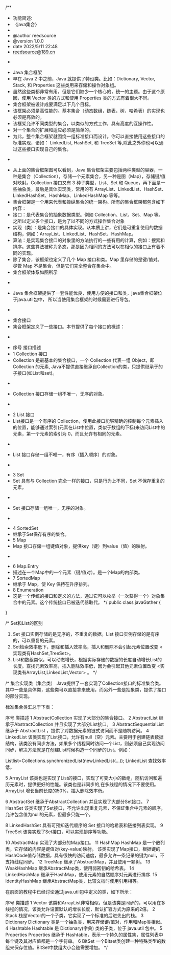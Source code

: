 /**

* 功能简述:
* 〈java集合〉
*
* @author reedsource
* @version 1.0.0
* date 2022/5/11 22:48
* reedsource@189.cn
* <p>
* Java 集合框架
* 早在 Java 2 中之前，Java 就提供了特设类。比如：Dictionary, Vector, Stack, 和 Properties 这些类用来存储和操作对象组。
* 虽然这些类都非常有用，但是它们缺少一个核心的，统一的主题。由于这个原因，使用 Vector 类的方式和使用 Properties 类的方式有着很大不同。
* 集合框架被设计成要满足以下几个目标。
* 该框架必须是高性能的。基本集合（动态数组，链表，树，哈希表）的实现也必须是高效的。
* 该框架允许不同类型的集合，以类似的方式工作，具有高度的互操作性。
* 对一个集合的扩展和适应必须是简单的。
* 为此，整个集合框架就围绕一组标准接口而设计。你可以直接使用这些接口的标准实现，诸如： LinkedList, HashSet, 和 TreeSet 等,除此之外你也可以通过这些接口实现自己的集合。
* <p>
* 从上面的集合框架图可以看到，Java 集合框架主要包括两种类型的容器，一种是集合（Collection），存储一个元素集合，另一种是图（Map），存储键/值对映射。Collection 接口又有 3 种子类型，List、Set 和
  Queue，再下面是一些抽象类，最后是具体实现类，常用的有 ArrayList、LinkedList、HashSet、LinkedHashSet、HashMap、LinkedHashMap 等等。
* 集合框架是一个用来代表和操纵集合的统一架构。所有的集合框架都包含如下内容：
* 接口：是代表集合的抽象数据类型。例如 Collection、List、Set、Map 等。之所以定义多个接口，是为了以不同的方式操作集合对象
* 实现（类）：是集合接口的具体实现。从本质上讲，它们是可重复使用的数据结构，例如：ArrayList、LinkedList、HashSet、HashMap。
* 算法：是实现集合接口的对象里的方法执行的一些有用的计算，例如：搜索和排序。这些算法被称为多态，那是因为相同的方法可以在相似的接口上有着不同的实现。
* 除了集合，该框架也定义了几个 Map 接口和类。Map 里存储的是键/值对。尽管 Map 不是集合，但是它们完全整合在集合中。
* 集合框架体系如图所示
* <p>
* Java 集合框架提供了一套性能优良，使用方便的接口和类，java集合框架位于java.util包中， 所以当使用集合框架的时候需要进行导包。
* <p>
* 集合接口
* 集合框架定义了一些接口。本节提供了每个接口的概述：
* <p>
* 序号 接口描述
* 1 Collection 接口
* Collection 是最基本的集合接口，一个 Collection 代表一组 Object，即 Collection 的元素, Java不提供直接继承自Collection的类，只提供继承于的子接口(如List和set)。
* <p>
* Collection 接口存储一组不唯一，无序的对象。
* <p>
* 2 List 接口
* List接口是一个有序的 Collection，使用此接口能够精确的控制每个元素插入的位置，能够通过索引(元素在List中位置，类似于数组的下标)来访问List中的元素，第一个元素的索引为 0，而且允许有相同的元素。
* <p>
* List 接口存储一组不唯一，有序（插入顺序）的对象。
* <p>
* 3 Set
* Set 具有与 Collection 完全一样的接口，只是行为上不同，Set 不保存重复的元素。
* <p>
* Set 接口存储一组唯一，无序的对象。
* <p>
* 4 SortedSet
* 继承于Set保存有序的集合。
* 5 Map
* Map 接口存储一组键值对象，提供key（键）到value（值）的映射。
* <p>
* 6 Map.Entry
* 描述在一个Map中的一个元素（键/值对）。是一个Map的内部类。
* 7 SortedMap
* 继承于 Map，使 Key 保持在升序排列。
* 8 Enumeration
* 这是一个传统的接口和定义的方法，通过它可以枚举（一次获得一个）对象集合中的元素。这个传统接口已被迭代器取代。
  */ public class javaGather {

}

/*
Set和List的区别

1. Set 接口实例存储的是无序的，不重复的数据。List 接口实例存储的是有序的，可以重复的元素。
2. Set检索效率低下，删除和插入效率高，插入和删除不会引起元素位置改变 <实现类有HashSet,TreeSet>。
3. List和数组类似，可以动态增长，根据实际存储的数据的长度自动增长List的长度。查找元素效率高，插入删除效率低，因为会引起其他元素位置改变 <实现类有ArrayList,LinkedList,Vector> 。
   */

/*
集合实现类（集合类） Java提供了一套实现了Collection接口的标准集合类。其中一些是具体类，这些类可以直接拿来使用，而另外一些是抽象类，提供了接口的部分实现。

标准集合类汇总于下表：

序号 类描述 1 AbstractCollection 实现了大部分的集合接口。 2 AbstractList 继承于AbstractCollection 并且实现了大部分List接口。 3 AbstractSequentialList
继承于 AbstractList ，提供了对数据元素的链式访问而不是随机访问。 4 LinkedList
该类实现了List接口，允许有null（空）元素。主要用于创建链表数据结构，该类没有同步方法，如果多个线程同时访问一个List，则必须自己实现访问同步，解决方法就是在创建List时候构造一个同步的List。例如：

Listlist=Collections.synchronizedList(newLinkedList(...)); LinkedList 查找效率低。

5 ArrayList 该类也是实现了List的接口，实现了可变大小的数组，随机访问和遍历元素时，提供更好的性能。该类也是非同步的,在多线程的情况下不要使用。ArrayList 增长当前长度的50%，插入删除效率低。

6 AbstractSet 继承于AbstractCollection 并且实现了大部分Set接口。 7 HashSet 该类实现了Set接口，不允许出现重复元素，不保证集合中元素的顺序，允许包含值为null的元素，但最多只能一个。

8 LinkedHashSet 具有可预知迭代顺序的 Set 接口的哈希表和链接列表实现。 9 TreeSet 该类实现了Set接口，可以实现排序等功能。

10 AbstractMap 实现了大部分的Map接口。 11 HashMap HashMap 是一个散列表，它存储的内容是键值对(key-value)映射。
该类实现了Map接口，根据键的HashCode值存储数据，具有很快的访问速度，最多允许一条记录的键为null，不支持线程同步。 12 TreeMap 继承了AbstractMap，并且使用一颗树。 13 WeakHashMap
继承AbstractMap类，使用弱密钥的哈希表。 14 LinkedHashMap 继承于HashMap，使用元素的自然顺序对元素进行排序. 15 IdentityHashMap 继承AbstractMap类，比较文档时使用引用相等。

在前面的教程中已经讨论通过java.util包中定义的类，如下所示：

序号 类描述 1 Vector 该类和ArrayList非常相似，但是该类是同步的，可以用在多线程的情况，该类允许设置默认的增长长度，默认扩容方式为原来的2倍。 2 Stack 栈是Vector的一个子类，它实现了一个标准的后进先出的栈。
3 Dictionary Dictionary 类是一个抽象类，用来存储键/值对，作用和Map类相似。 4 Hashtable Hashtable 是 Dictionary(字典) 类的子类，位于 java.util 包中。 5
Properties Properties 继承于 Hashtable，表示一个持久的属性集，属性列表中每个键及其对应值都是一个字符串。 6 BitSet
一个Bitset类创建一种特殊类型的数组来保存位值。BitSet中数组大小会随需要增加。
*/